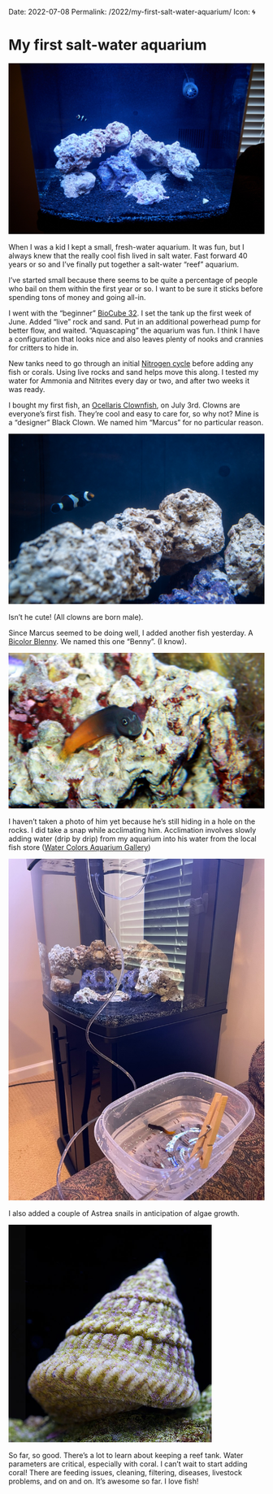 Date: 2022-07-08
Permalink: /2022/my-first-salt-water-aquarium/
Icon: 🌀

# My first salt-water aquarium

![](/_img/2022/20220708-featuredImage.jpg)

When I was a kid I kept a small, fresh-water aquarium. It was fun, but I always knew that the really cool fish lived in salt water. Fast forward 40 years or so and I’ve finally put together a salt-water “reef” aquarium.

I’ve started small because there seems to be quite a percentage of people who bail on them within the first year or so. I want to be sure it sticks before spending tons of money and going all-in.

I went with the “beginner” [BioCube 32](https://www.saltwateraquarium.com/32-gallon-biocube-aquarium-w-led-kit-tank-stand-coralife/). I set the tank up the first week of June. Added “live” rock and sand. Put in an additional powerhead pump for better flow, and waited. “Aquascaping” the aquarium was fun. I think I have a configuration that looks nice and also leaves plenty of nooks and crannies for critters to hide in.

New tanks need to go through an initial [Nitrogen cycle](https://www.thebeginnersreef.com/fish-tank-nitrogen-cycle-step-by-step-explanation/) before adding any fish or corals. Using live rocks and sand helps move this along. I tested my water for Ammonia and Nitrites every day or two, and after two weeks it was ready.

I bought my first fish, an [Ocellaris Clownfish](https://en.wikipedia.org/wiki/Ocellaris_clownfish), on July 3rd. Clowns are everyone’s first fish. They’re cool and easy to care for, so why not? Mine is a “designer” Black Clown. We named him “Marcus” for no particular reason.

![Marcus the Clownfish in his new home](/_img/2022/20220708-clownfish.jpg)

Isn’t he cute! (All clowns are born male).

Since Marcus seemed to be doing well, I added another fish yesterday. A [Bicolor Blenny](https://en.wikipedia.org/wiki/Ecsenius_bicolor). We named this one “Benny”. (I know).

![Bicolor Blenny (Photo [Wikipidia](https://en.wikipedia.org/wiki/Ecsenius_bicolor#/media/File:Bicolor_blenny_Ecsenius_bicolor.jpg))](/_img/2022/20220708-blenny.jpg)

I haven’t taken a photo of him yet because he’s still hiding in a hole on the rocks. I did take a snap while acclimating him. Acclimation involves slowly adding water (drip by drip) from my aquarium into his water from the local fish store ([Water Colors Aquarium Gallery](https://watercolorsaquariumgallery.com/))

![Acclimating Benny](/_img/2022/20220708-acclimating-benny.jpg)

I also added a couple of Astrea snails in anticipation of algae growth.

![Astrea snail](/_img/2022/20220708-astrea-snail.png)

So far, so good. There’s a lot to learn about keeping a reef tank. Water parameters are critical, especially with coral. I can’t wait to start adding coral! There are feeding issues, cleaning, filtering, diseases, livestock problems, and on and on. It’s awesome so far. I love fish!
